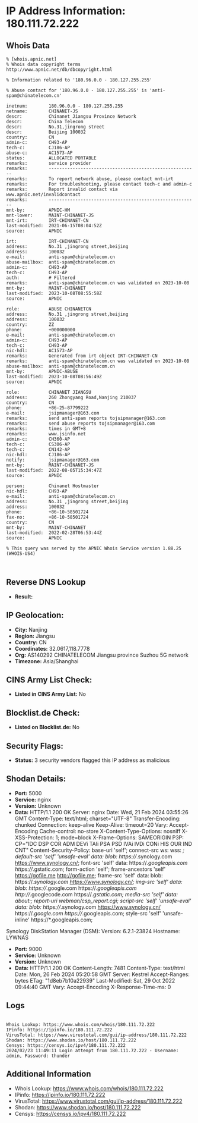 # IP Address Information: 180.111.72.222

## Whois Data
```
% [whois.apnic.net]
% Whois data copyright terms    http://www.apnic.net/db/dbcopyright.html

% Information related to '180.96.0.0 - 180.127.255.255'

% Abuse contact for '180.96.0.0 - 180.127.255.255' is 'anti-spam@chinatelecom.cn'

inetnum:        180.96.0.0 - 180.127.255.255
netname:        CHINANET-JS
descr:          Chinanet Jiangsu Province Network
descr:          China Telecom
descr:          No.31,jingrong street
descr:          Beijing 100032
country:        CN
admin-c:        CH93-AP
tech-c:         CJ186-AP
abuse-c:        AC1573-AP
status:         ALLOCATED PORTABLE
remarks:        service provider
remarks:        --------------------------------------------------------
remarks:        To report network abuse, please contact mnt-irt
remarks:        For troubleshooting, please contact tech-c and admin-c
remarks:        Report invalid contact via www.apnic.net/invalidcontact
remarks:        --------------------------------------------------------
mnt-by:         APNIC-HM
mnt-lower:      MAINT-CHINANET-JS
mnt-irt:        IRT-CHINANET-CN
last-modified:  2021-06-15T08:04:52Z
source:         APNIC

irt:            IRT-CHINANET-CN
address:        No.31 ,jingrong street,beijing
address:        100032
e-mail:         anti-spam@chinatelecom.cn
abuse-mailbox:  anti-spam@chinatelecom.cn
admin-c:        CH93-AP
tech-c:         CH93-AP
auth:           # Filtered
remarks:        anti-spam@chinatelecom.cn was validated on 2023-10-08
mnt-by:         MAINT-CHINANET
last-modified:  2023-10-08T08:55:58Z
source:         APNIC

role:           ABUSE CHINANETCN
address:        No.31 ,jingrong street,beijing
address:        100032
country:        ZZ
phone:          +000000000
e-mail:         anti-spam@chinatelecom.cn
admin-c:        CH93-AP
tech-c:         CH93-AP
nic-hdl:        AC1573-AP
remarks:        Generated from irt object IRT-CHINANET-CN
remarks:        anti-spam@chinatelecom.cn was validated on 2023-10-08
abuse-mailbox:  anti-spam@chinatelecom.cn
mnt-by:         APNIC-ABUSE
last-modified:  2023-10-08T08:56:49Z
source:         APNIC

role:           CHINANET JIANGSU
address:        260 Zhongyang Road,Nanjing 210037
country:        CN
phone:          +86-25-87799222
e-mail:         jsipmanager@163.com
remarks:        send anti-spam reports tojsipmanager@163.com
remarks:        send abuse reports tojsipmanager@163.com
remarks:        times in GMT+8
remarks:        www.jsinfo.net
admin-c:        CH360-AP
tech-c:         CS306-AP
tech-c:         CN142-AP
nic-hdl:        CJ186-AP
notify:         jsipmanager@163.com
mnt-by:         MAINT-CHINANET-JS
last-modified:  2022-08-05T15:34:47Z
source:         APNIC

person:         Chinanet Hostmaster
nic-hdl:        CH93-AP
e-mail:         anti-spam@chinatelecom.cn
address:        No.31 ,jingrong street,beijing
address:        100032
phone:          +86-10-58501724
fax-no:         +86-10-58501724
country:        CN
mnt-by:         MAINT-CHINANET
last-modified:  2022-02-28T06:53:44Z
source:         APNIC

% This query was served by the APNIC Whois Service version 1.88.25 (WHOIS-US4)



```
## Reverse DNS Lookup
- **Result:** 

## IP Geolocation:
- **City:** Nanjing
- **Region:** Jiangsu
- **Country:** CN
- **Coordinates:** 32.0617,118.7778
- **Org:** AS140292 CHINATELECOM Jiangsu province Suzhou 5G network
- **Timezone:** Asia/Shanghai

## CINS Army List Check:
- **Listed in CINS Army List:** 
No

## Blocklist.de Check:
- **Listed on Blocklist.de:** 
No

## Security Flags:
- **Status:** 3 security vendors flagged this IP address as malicious

## Shodan Details:
- **Port:** 5000
- **Service:** nginx
- **Version:** Unknown
- **Data:** HTTP/1.1 200 OK
Server: nginx
Date: Wed, 21 Feb 2024 03:55:26 GMT
Content-Type: text/html; charset="UTF-8"
Transfer-Encoding: chunked
Connection: keep-alive
Keep-Alive: timeout=20
Vary: Accept-Encoding
Cache-control: no-store
X-Content-Type-Options: nosniff
X-XSS-Protection: 1; mode=block
X-Frame-Options: SAMEORIGIN
P3P: CP="IDC DSP COR ADM DEVi TAIi PSA PSD IVAi IVDi CONi HIS OUR IND CNT"
Content-Security-Policy: base-uri 'self';  connect-src ws: wss: *; default-src 'self' 'unsafe-eval' data: blob: https://*.synology.com https://www.synology.cn/; font-src 'self' data: https://*.googleapis.com https://*.gstatic.com; form-action 'self'; frame-ancestors 'self' https://gofile.me http://gofile.me; frame-src 'self' data: blob: https://*.synology.com https://www.synology.cn/; img-src 'self' data: blob: https://*.google.com https://*.googleapis.com http://*.googlecode.com https://*.gstatic.com; media-src 'self' data: about:;  report-uri webman/csp_report.cgi; script-src 'self' 'unsafe-eval' data: blob: https://*.synology.com https://www.synology.cn/ https://*.google.com https://*.googleapis.com; style-src 'self' 'unsafe-inline' https://*.googleapis.com;


Synology DiskStation Manager (DSM):
  Version: 6.2.1-23824
  Hostname: LYWNAS


- **Port:** 9000
- **Service:** Unknown
- **Version:** Unknown
- **Data:** HTTP/1.1 200 OK
Content-Length: 7481
Content-Type: text/html
Date: Mon, 26 Feb 2024 05:20:58 GMT
Server: Kestrel
Accept-Ranges: bytes
ETag: "1d8eb7b10a22939"
Last-Modified: Sat, 29 Oct 2022 09:44:40 GMT
Vary: Accept-Encoding
X-Response-Time-ms: 0



## Logs
```

Whois Lookup: https://www.whois.com/whois/180.111.72.222
IPinfo: https://ipinfo.io/180.111.72.222
VirusTotal: https://www.virustotal.com/gui/ip-address/180.111.72.222
Shodan: https://www.shodan.io/host/180.111.72.222
Censys: https://censys.io/ipv4/180.111.72.222
2024/02/23 11:49:11 Login attempt from 180.111.72.222 - Username: admin, Password: thunder

```
## Additional Information
- Whois Lookup: https://www.whois.com/whois/180.111.72.222
- IPinfo: https://ipinfo.io/180.111.72.222
- VirusTotal: https://www.virustotal.com/gui/ip-address/180.111.72.222
- Shodan: https://www.shodan.io/host/180.111.72.222
- Censys: https://censys.io/ipv4/180.111.72.222

